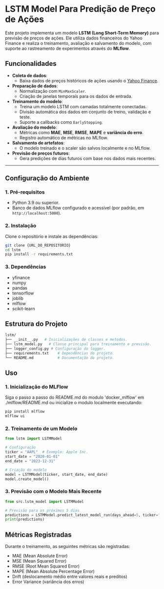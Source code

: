 # LSTM Model Para Predição de Preço de Ações

Este projeto implementa um modelo **LSTM (Long Short-Term Memory)** para previsão de preços de ações. Ele utiliza dados financeiros do Yahoo Finance e realiza o treinamento, avaliação e salvamento do modelo, com suporte ao rastreamento de experimentos através do **MLflow**.  

## Funcionalidades

- **Coleta de dados**:
  - Baixa dados de preços históricos de ações usando o [Yahoo Finance](https://finance.yahoo.com/).
- **Preparação de dados**:
  - Normalização com `MinMaxScaler`.
  - Criação de janelas temporais para os dados de entrada.
- **Treinamento do modelo**:
  - Treina um modelo LSTM com camadas totalmente conectadas.
  - Divisão automática dos dados em conjunto de treino, validação e teste.
  - Suporte a callbacks como `EarlyStopping`.
- **Avaliação do modelo**:
  - Métricas como **MAE**, **MSE**, **RMSE**, **MAPE** e **variância do erro**.
  - Registro automático de métricas no MLflow.
- **Salvamento de artefatos**:
  - O modelo treinado e o scaler são salvos localmente e no MLflow.
- **Previsão de preços futuros**:
  - Gera predições de dias futuros com base nos dados mais recentes.

---

## Configuração do Ambiente

### 1. Pré-requisitos

- Python 3.9 ou superior.
- Banco de dados MLflow configurado e acessível (por padrão, em `http://localhost:5000`).

### 2. Instalação

Clone o repositório e instale as dependências:

```bash
git clone {URL_DO_REPOSITORIO}
cd lstm
pip install -r requirements.txt
```

### 3. Dependências

- yfinance
- numpy
- pandas
- tensorflow
- joblib
- mlflow
- scikit-learn

## Estrutura do Projeto
```bash
lstm/
├── __init__.py   # Inicializações de classes e metodos.
├── lstm_model.py   # Classe principal para treinamento e previsão.
├── logger_config.py # Configuração do logger.
├── requirements.txt    # Dependências do projeto.
└── README.md           # Documentação do projeto.
```

## Uso

### 1. Inicialização do MLFlow

Siga o passo a passo do README.md do modulo 'docker_mlflow' em ./mlflow/README.md ou inicialize o modulo localmente executando:

```bash
pip install mlflow
mlflow ui
```

### 2. Treinamento de um Modelo
```python 
from lstm import LSTMModel

# Configuração
ticker = "AAPL"  # Exemplo: Apple Inc.
start_date = "2020-01-01"
end_date = "2023-12-31"

# Criação do modelo
model = LSTMModel(ticker, start_date, end_date)
model.create_model()
```

### 3. Previsão com o Modelo Mais Recente
```python 
from src.lstm_model import LSTMModel

# Previsão para os próximos 5 dias
predictions = LSTMModel.predict_latest_model_run(days_ahead=5, ticker="AAPL")
print(predictions)
```

## Métricas Registradas

Durante o treinamento, as seguintes métricas são registradas:

- MAE (Mean Absolute Error)
- MSE (Mean Squared Error)
- RMSE (Root Mean Squared Error)
- MAPE (Mean Absolute Percentage Error)
- Drift (deslocamento médio entre valores reais e preditos)
- Error Variance (variância dos erros)

